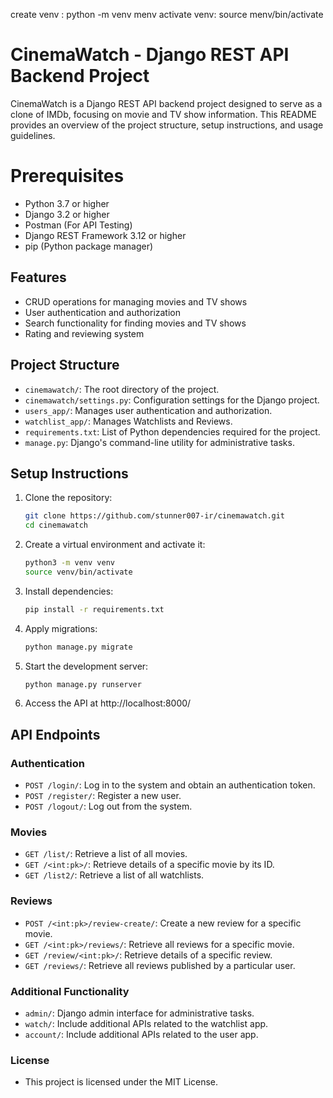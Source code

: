 create venv : python -m venv menv
activate venv: source menv/bin/activate

# CinemaWatch - Django REST API Backend Project

CinemaWatch is a Django REST API backend project designed to serve as a clone of IMDb, focusing on movie and TV show information. This README provides an overview of the project structure, setup instructions, and usage guidelines.

# Prerequisites

- Python 3.7 or higher
- Django 3.2 or higher
- Postman (For API Testing)
- Django REST Framework 3.12 or higher
- pip (Python package manager)

## Features

- CRUD operations for managing movies and TV shows
- User authentication and authorization
- Search functionality for finding movies and TV shows
- Rating and reviewing system

## Project Structure

- `cinemawatch/`: The root directory of the project.
- `cinemawatch/settings.py`: Configuration settings for the Django project.
- `users_app/`: Manages user authentication and authorization.
- `watchlist_app/`: Manages Watchlists and Reviews.
- `requirements.txt`: List of Python dependencies required for the project.
- `manage.py`: Django's command-line utility for administrative tasks.

## Setup Instructions

1. Clone the repository:

   ```bash
   git clone https://github.com/stunner007-ir/cinemawatch.git
   cd cinemawatch

   ```

2. Create a virtual environment and activate it:

   ```bash
   python3 -m venv venv
   source venv/bin/activate

   ```

3. Install dependencies:

   ```bash
   pip install -r requirements.txt

   ```

4. Apply migrations:
   ```bash
   python manage.py migrate
   ```
5. Start the development server:

   ```bash
   python manage.py runserver

   ```

6. Access the API at http://localhost:8000/

## API Endpoints

### Authentication

- `POST /login/`: Log in to the system and obtain an authentication token.
- `POST /register/`: Register a new user.
- `POST /logout/`: Log out from the system.

### Movies

- `GET /list/`: Retrieve a list of all movies.
- `GET /<int:pk>/`: Retrieve details of a specific movie by its ID.
- `GET /list2/`: Retrieve a list of all watchlists.

### Reviews

- `POST /<int:pk>/review-create/`: Create a new review for a specific movie.
- `GET /<int:pk>/reviews/`: Retrieve all reviews for a specific movie.
- `GET /review/<int:pk>/`: Retrieve details of a specific review.
- `GET /reviews/`: Retrieve all reviews published by a particular user.

### Additional Functionality

- `admin/`: Django admin interface for administrative tasks.
- `watch/`: Include additional APIs related to the watchlist app.
- `account/`: Include additional APIs related to the user app.

### License
- This project is licensed under the MIT License.
